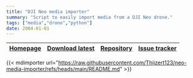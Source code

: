 ```yaml
---
title: "DJI Neo media importer"
summary: "Script to easily import media from a DJI Neo drone."
tags: ["media","drone","python"]
date: 2004-01-01
---
```


| [Homepage](https://github.com/Thijzert123/neo-media-importer) | [Download latest](https://github.com/Thijzert123/neo-media-importer) | [Repository](https://github.com/Thijzert123/neo-media-importer) | [Issue tracker](https://github.com/Thijzert123/neo-media-importer/issues) |
|---|---|---|---|

{{< mdimporter url="https://raw.githubusercontent.com/Thijzert123/neo-media-importer/refs/heads/main/README.md" >}}
